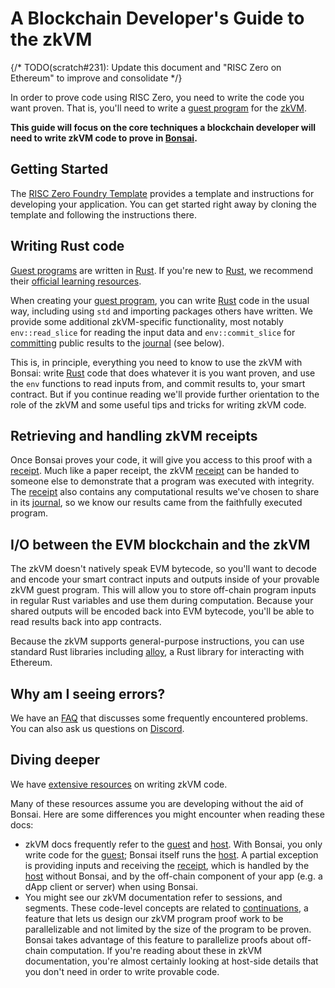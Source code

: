 # A Blockchain Developer's Guide to the zkVM

{/* TODO(scratch#231): Update this document and "RISC Zero on Ethereum" to improve and consolidate */}

In order to prove code using RISC Zero, you need to write the code you want proven.
That is, you'll need to write a [guest program][term-guest-program] for the [zkVM][term-zkvm].

**This guide will focus on the core techniques a blockchain developer will need to write zkVM code to prove in [Bonsai].**

## Getting Started

The [RISC Zero Foundry Template][foundry-template] provides a template and instructions for developing your application.
You can get started right away by cloning the template and following the instructions there.

## Writing Rust code

[Guest programs][term-guest-program] are written in [Rust]. If you're new to [Rust], we recommend their [official learning resources][rust-learn].

When creating your [guest program][term-guest-program], you can write [Rust] code in the usual way, including using `std` and importing packages others have written.
We provide some additional zkVM-specific functionality, most notably `env::read_slice` for reading the input data and `env::commit_slice` for [committing] public results to the [journal] (see below).

This is, in principle, everything you need to know to use the zkVM with Bonsai: write [Rust] code that does whatever it is you want proven, and use the `env` functions to read inputs from, and commit results to, your smart contract. But if you continue reading we'll provide further orientation to the role of the zkVM and some useful tips and tricks for writing zkVM code.

## Retrieving and handling zkVM receipts

Once Bonsai proves your code, it will give you access to this proof with a [receipt]. Much like a paper receipt, the zkVM [receipt] can be handed to someone else to demonstrate that a program was executed with integrity. The [receipt] also contains any computational results we've chosen to share in its [journal], so we know our results came from the faithfully executed program.

## I/O between the EVM blockchain and the zkVM

The zkVM doesn't natively speak EVM bytecode, so you'll want to decode and encode your smart contract inputs and outputs inside of your provable zkVM guest program. This will allow you to store off-chain program inputs in regular Rust variables and use them during computation. Because your shared outputs will be encoded back into EVM bytecode, you'll be able to read results back into app contracts.

Because the zkVM supports general-purpose instructions, you can use standard Rust libraries including [alloy], a Rust library for interacting with Ethereum.

## Why am I seeing errors?

We have an [FAQ](/faq) that discusses some frequently encountered problems. You can also ask us questions on [Discord].

## Diving deeper

We have [extensive resources](../zkvm/zkvm-overview.md) on writing zkVM code.

Many of these resources assume you are developing without the aid of Bonsai. Here are some differences you might encounter when reading these docs:

- zkVM docs frequently refer to the [guest] and [host]. With Bonsai, you only write code for the [guest]; Bonsai itself runs the [host]. A partial exception is providing inputs and receiving the [receipt], which is handled by the [host] without Bonsai, and by the off-chain component of your app (e.g. a dApp client or server) when using Bonsai.
- You might see our zkVM documentation refer to sessions, and segments. These code-level concepts are related to [continuations](https://www.risczero.com/news/continuations), a feature that lets us design our zkVM program proof work to be parallelizable and not limited by the size of the program to be proven. Bonsai takes advantage of this feature to parallelize proofs about off-chain computation. If you're reading about these in zkVM documentation, you're almost certainly looking at host-side details that you don't need in order to write provable code.

[alloy]: https://github.com/alloy-rs
[Bonsai]: bonsai-overview.md
[committing]: /terminology#commit
[Discord]: https://discord.gg/risczero
[foundry-template]: https://github.com/risc0/bonsai-foundry-template
[guest]: /terminology#guest
[host]: /terminology#host
[journal]: /terminology#journal
[receipt]: /terminology#receipt
[Rust]: https://www.rust-lang.org
[rust-learn]: https://www.rust-lang.org/learn
[term-guest-program]: /terminology#guest-program
[term-zkvm]: /terminology#zero-knowledge-virtual-machine-zkvm
